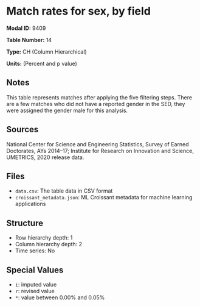 # Match rates for sex, by field

**Modal ID:** 9409

**Table Number:** 14

**Type:** CH (Column Hierarchical)

**Units:** (Percent and p value)

## Notes

This table represents matches after applying the five filtering steps. There are a few matches who did not have a reported gender in the SED, they were assigned the gender male for this analysis.

## Sources

National Center for Science and Engineering Statistics, Survey of Earned Doctorates, AYs 2014–17; Institute for Research on Innovation and Science, UMETRICS, 2020 release data.

## Files

- `data.csv`: The table data in CSV format
- `croissant_metadata.json`: ML Croissant metadata for machine learning applications

## Structure

- Row hierarchy depth: 1
- Column hierarchy depth: 2
- Time series: No

## Special Values

- `i`: imputed value
- `r`: revised value
- `*`: value between 0.00% and 0.05%
